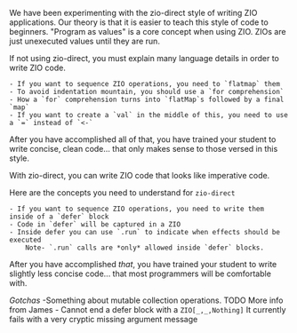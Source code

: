 We have been experimenting with the zio-direct style of writing ZIO applications.
Our theory is that it is easier to teach this style of code to beginners.
"Program as values" is a core concept when using ZIO. 
ZIOs are just unexecuted values until they are run.

If not using zio-direct, you must explain many language details in order to write ZIO code.

    - If you want to sequence ZIO operations, you need to `flatmap` them
    - To avoid indentation mountain, you should use a `for comprehension`
    - How a `for` comprehension turns into `flatMap`s followed by a final `map`
    - If you want to create a `val` in the middle of this, you need to use a `=` instead of `<-`

After you have accomplished all of that, you have trained your student to write concise, clean code... that only makes sense to those versed in this style.

With zio-direct, you can write ZIO code that looks like imperative code.

Here are the concepts you need to understand for `zio-direct`

    - If you want to sequence ZIO operations, you need to write them inside of a `defer` block
    - Code in `defer` will be captured in a ZIO
    - Inside defer you can use `.run` to indicate when effects should be executed
        Note- `.run` calls are *only* allowed inside `defer` blocks.


After you have accomplished _that_, you have trained your student to write slightly less concise code... that most programmers will be comfortable with.

*Gotchas*
    -Something about mutable collection operations. TODO More info from James
    - Cannot end a defer block with a `ZIO[_,_,Nothing]`
        It currently fails with a very cryptic missing argument message